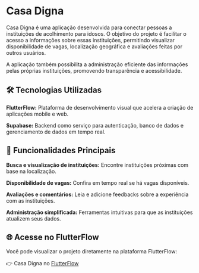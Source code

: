 # Casa Digna
Casa Digna é uma aplicação desenvolvida para conectar pessoas a instituições de acolhimento para idosos. O objetivo do projeto é facilitar o acesso a informações sobre essas instituições, permitindo visualizar disponibilidade de vagas, localização geográfica e avaliações feitas por outros usuários.

A aplicação também possibilita a administração eficiente das informações pelas próprias instituições, promovendo transparência e acessibilidade.

## 🛠️ Tecnologias Utilizadas

**FlutterFlow:** Plataforma de desenvolvimento visual que acelera a criação de aplicações mobile e web.

**Supabase:** Backend como serviço para autenticação, banco de dados e gerenciamento de dados em tempo real.

## 🚀 Funcionalidades Principais

**Busca e visualização de instituições:** Encontre instituições próximas com base na localização.

**Disponibilidade de vagas:** Confira em tempo real se há vagas disponíveis.

**Avaliações e comentários:** Leia e adicione feedbacks sobre a experiência com as instituições.

**Administração simplificada:** Ferramentas intuitivas para que as instituições atualizem seus dados.

## 🌐 Acesse no FlutterFlow

Você pode visualizar o projeto diretamente na plataforma FlutterFlow:

👉 Casa Digna no [FlutterFlow](https://app.flutterflow.io/project/casa-digna-t8aw5s?tab=pageSelector&page=Login)
